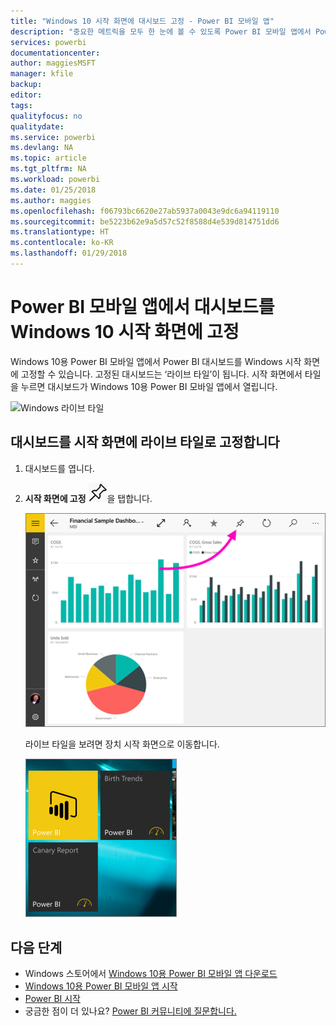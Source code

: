 ```yaml
---
title: "Windows 10 시작 화면에 대시보드 고정 - Power BI 모바일 앱"
description: "중요한 메트릭을 모두 한 눈에 볼 수 있도록 Power BI 모바일 앱에서 Power BI 대시보드를 Windows 10 시작 화면에 고정하는 방법을 알아봅니다."
services: powerbi
documentationcenter: 
author: maggiesMSFT
manager: kfile
backup: 
editor: 
tags: 
qualityfocus: no
qualitydate: 
ms.service: powerbi
ms.devlang: NA
ms.topic: article
ms.tgt_pltfrm: NA
ms.workload: powerbi
ms.date: 01/25/2018
ms.author: maggies
ms.openlocfilehash: f06793bc6620e27ab5937a0043e9dc6a94119110
ms.sourcegitcommit: be5223b62e9a5d57c52f8588d4e539d814751dd6
ms.translationtype: HT
ms.contentlocale: ko-KR
ms.lasthandoff: 01/29/2018
---
```

# <a name="pin-a-dashboard-to-your-windows-10-start-screen-from-the-power-bi-mobile-app"></a>Power BI 모바일 앱에서 대시보드를 Windows 10 시작 화면에 고정
Windows 10용 Power BI 모바일 앱에서 Power BI 대시보드를 Windows 시작 화면에 고정할 수 있습니다. 고정된 대시보드는 ‘라이브 타일’이 됩니다. 시작 화면에서 타일을 누르면 대시보드가 Windows 10용 Power BI 모바일 앱에서 열립니다.

![Windows 라이브 타일](media/mobile-pin-dashboard-start-screen-windows-10-phone-app/power-bi-windows-10-pin-start-screen.png)

## <a name="pin-a-dashboard-to-your-start-screen-as-a-live-tile"></a>대시보드를 시작 화면에 라이브 타일로 고정합니다
1. 대시보드를 엽니다.
2. **시작 화면에 고정** ![시작 화면에 고정 아이콘](media/mobile-pin-dashboard-start-screen-windows-10-phone-app/power-bi-windows-10-pin-start-icon.png)을 탭합니다.
   
   ![Windows 10 모바일 앱 위쪽 막대](media/mobile-pin-dashboard-start-screen-windows-10-phone-app/power-bi-windows-10-pin-start.png)
   
   라이브 타일을 보려면 장치 시작 화면으로 이동합니다.
   
   ![Windows 10 라이브 타일](media/mobile-pin-dashboard-start-screen-windows-10-phone-app/pbi_win10ph_startscrn.png)

## <a name="next-steps"></a>다음 단계
* Windows 스토어에서 [Windows 10용 Power BI 모바일 앱 다운로드](http://go.microsoft.com/fwlink/?LinkID=526478)  
* [Windows 10용 Power BI 모바일 앱 시작](mobile-windows-10-phone-app-get-started.md)  
* [Power BI 시작](service-get-started.md)
* 궁금한 점이 더 있나요? [Power BI 커뮤니티에 질문합니다.](http://community.powerbi.com/)


